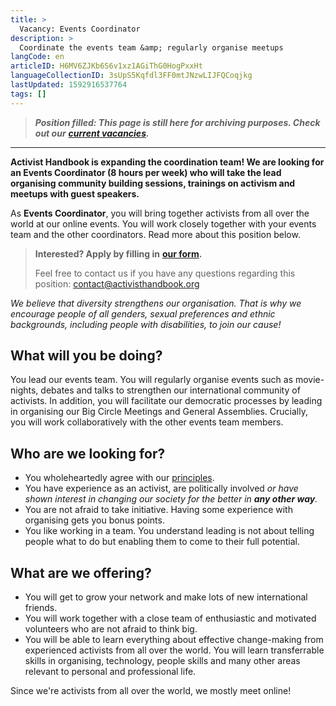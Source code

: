 ```yaml
---
title: >
  Vacancy: Events Coordinator
description: >
  Coordinate the events team &amp; regularly organise meetups
langCode: en
articleID: H6MV6ZJKb6S6v1xz1AGiThG0HogPxxHt
languageCollectionID: 3sUpS5Kqfdl3FF0mtJNzwLIJFQCoqjkg
lastUpdated: 1592916537764
tags: []
---
```


> _**Position filled: This page is still here for archiving purposes. Check out our**_ [_**current vacancies**_](/vacancies)_**.**_

* * *

**Activist Handbook is expanding the coordination team! We are looking for an Events Coordinator (8 hours per week) who will take the lead organising community building sessions, trainings on activism and meetups with guest speakers.**

As **Events Coordinator**, you will bring together activists from all over the world at our online events. You will work closely together with your events team and the other coordinators. Read more about this position below.

> **Interested? Apply by filling in** [**our form**](https://docs.google.com/forms/d/e/1FAIpQLSc6BUIpvW-0dBthpOIaQAkgallz-UTovZ9YJ1HjIoge6iOGKQ/viewform?usp=sf_link)**.**
> 
> Feel free to contact us if you have any questions regarding this position: [contact@activisthandbook.org](mailto:contact@activisthandbook.org)

_We believe that diversity strengthens our organisation. That is why we encourage people of all genders, sexual preferences and ethnic backgrounds, including people with disabilities, to join our cause!_

## **What will you be doing?**

You lead our events team. You will regularly organise events such as movie-nights, debates and talks to strengthen our international community of activists. In addition, you will facilitate our democratic processes by leading in organising our Big Circle Meetings and General Assemblies. Crucially, you will work collaboratively with the other events team members.

## **Who are we looking for?**

-   You wholeheartedly agree with our [principles](/about/principles).
-   You have experience as an activist, are politically involved _or have shown interest in changing our society for the better in **any other way**._
-   You are not afraid to take initiative. Having some experience with organising gets you bonus points.
-   You like working in a team. You understand leading is not about telling people what to do but enabling them to come to their full potential.

## **What are we offering?**

-   You will get to grow your network and make lots of new international friends.
-   You will work together with a close team of enthusiastic and motivated volunteers who are not afraid to think big.
-   You will be able to learn everything about effective change-making from experienced activists from all over the world. You will learn transferrable skills in organising, technology, people skills and many other areas relevant to personal and professional life.

<div><figcaption>Since we're activists from all over the world, we mostly meet online!</figcaption></div>